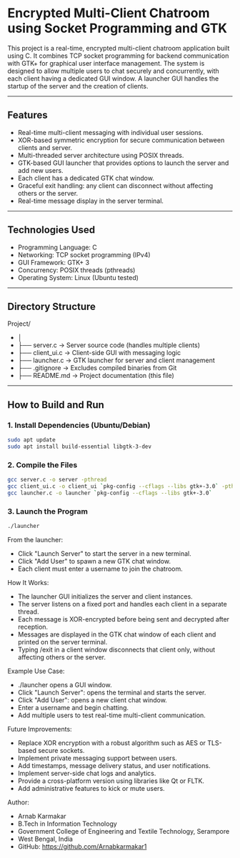 # Encrypted Multi-Client Chatroom using Socket Programming and GTK

This project is a real-time, encrypted multi-client chatroom application built using C. It combines TCP socket programming for backend communication with GTK+ for graphical user interface management. The system is designed to allow multiple users to chat securely and concurrently, with each client having a dedicated GUI window. A launcher GUI handles the startup of the server and the creation of clients.

---

## Features

- Real-time multi-client messaging with individual user sessions.
- XOR-based symmetric encryption for secure communication between clients and server.
- Multi-threaded server architecture using POSIX threads.
- GTK-based GUI launcher that provides options to launch the server and add new users.
- Each client has a dedicated GTK chat window.
- Graceful exit handling: any client can disconnect without affecting others or the server.
- Real-time message display in the server terminal.

---

## Technologies Used

- Programming Language: C
- Networking: TCP socket programming (IPv4)
- GUI Framework: GTK+ 3
- Concurrency: POSIX threads (pthreads)
- Operating System: Linux (Ubuntu tested)

---

## Directory Structure

Project/
- │
- ├── server.c -> Server source code (handles multiple clients)
- ├── client_ui.c -> Client-side GUI with messaging logic
- ├── launcher.c -> GTK launcher for server and client management
- ├── .gitignore -> Excludes compiled binaries from Git
- ├── README.md -> Project documentation (this file)


---

## How to Build and Run

### 1. Install Dependencies (Ubuntu/Debian)

```bash
sudo apt update
sudo apt install build-essential libgtk-3-dev
```
### 2. Compile the Files

```bash
gcc server.c -o server -pthread
gcc client_ui.c -o client_ui `pkg-config --cflags --libs gtk+-3.0` -pthread
gcc launcher.c -o launcher `pkg-config --cflags --libs gtk+-3.0`
```
### 3. Launch the Program

```bash
./launcher
```

From the launcher:
- Click "Launch Server" to start the server in a new terminal.
- Click "Add User" to spawn a new GTK chat window.
- Each client must enter a username to join the chatroom.

How It Works:
- The launcher GUI initializes the server and client instances.
- The server listens on a fixed port and handles each client in a separate thread.
- Each message is XOR-encrypted before being sent and decrypted after reception.
- Messages are displayed in the GTK chat window of each client and printed on the server terminal.
- Typing /exit in a client window disconnects that client only, without affecting others or the server.

Example Use Case:
- ./launcher opens a GUI window.
- Click "Launch Server": opens the terminal and starts the server.
- Click "Add User": opens a new client chat window.
- Enter a username and begin chatting.
- Add multiple users to test real-time multi-client communication.

Future Improvements:
- Replace XOR encryption with a robust algorithm such as AES or TLS-based secure sockets.
- Implement private messaging support between users.
- Add timestamps, message delivery status, and user notifications.
- Implement server-side chat logs and analytics.
- Provide a cross-platform version using libraries like Qt or FLTK.
- Add administrative features to kick or mute users.

Author:
- Arnab Karmakar
- B.Tech in Information Technology
- Government College of Engineering and Textile Technology, Serampore
- West Bengal, India
- GitHub: https://github.com/Arnabkarmakar1










